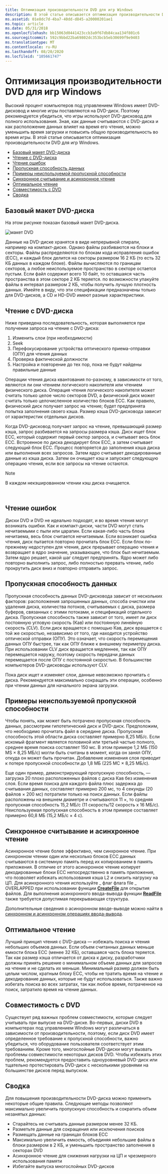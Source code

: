 ```yaml
---
title: Оптимизация производительности DVD для игр Windows
description: В этой статье описывается оптимизация производительности DVD для игр Windows.
ms.assetid: 01e8dc7d-4ba7-40dd-d845-a20000201ae1
ms.topic: article
ms.date: 05/31/2018
ms.openlocfilehash: bb15063d0441423ccb3a9f67db84caa134f801c6
ms.sourcegitcommit: 592c9bbd22ba69802dc353bcb5eb30699f9e9403
ms.translationtype: MT
ms.contentlocale: ru-RU
ms.lasthandoff: 08/20/2020
ms.locfileid: "105661747"
---
```

# <a name="optimizing-dvd-performance-for-windows-games"></a>Оптимизация производительности DVD для игр Windows

Высокий процент компьютеров под управлением Windows имеет DVD-дисковод и многие игры поставляются на DVD-диск. Поэтому рекомендуется убедиться, что игры используют DVD-дисковод для полного использования. Зная, как данные считываются с DVD-диска и как расположение данных влияет на время его чтения, можно уменьшить время загрузки и повысить общую производительность во время игры. В этой статье описывается оптимизация производительности DVD для игр Windows.

-   [Базовый макет DVD-диска](#basic-layout-of-a-dvd)
-   [Чтение с DVD-диска](#reading-from-a-dvd)
-   [Чтение ошибок](#reading-errors)
-   [Пропускная способность данных](#data-throughput)
-   [Примеры неиспользуемой пропускной способности](#examples-of-wasted-throughput)
-   [Синхронное считывание и асинхронное чтение](#reading-synchronously-vs-asynchronously)
-   [Оптимальное чтение](#reading-optimally)
-   [Совместимость с DVD](#dvd-compatibility)
-   [Сводка](#summary)

## <a name="basic-layout-of-a-dvd"></a>Базовый макет DVD-диска

На этом рисунке показан базовый макет DVD-диска.

![макет DVD](images/dvdsector.png)

Данные на DVD-диске хранятся в виде непрерывной спирали, например на компакт-диске. Однако файлы разбиваются на блоки и секторы. Файлы распределяются по блокам кода исправления ошибок (ECC), и каждый блок делится на секторы размером 16 2 КБ (то есть 32 КБ данных в каждом блоке). Файлы вычисляются по границам секторов, а любое неиспользуемое пространство в секторе остается пустым. Если файл содержит всего 10 байт, то оставшаяся часть пространства в этом секторе 2 КБ теряется. по возможности упакуйте файлы в интервал размером 2 КБ, чтобы получить лучшую плотность данных. Имейте в виду, что эти спецификации предназначены только для DVD-дисков, а CD и HD-DVD имеют разные характеристики.

## <a name="reading-from-a-dvd"></a>Чтение с DVD-диска

Ниже приведена последовательность, которая выполняется при получении запроса на чтение с DVD-диска:

1.  Изменить слои (при необходимости)
2.  Seek
3.  Перефокусирование устройства оптического приема-отправки (ОПУ) для чтения данных
4.  Проверка фактической должности
5.  Настройка и повторение до тех пор, пока не будут найдены правильные данные

Операции чтения диска квантования по-разному, в зависимости от того, являются ли они чтением логического накопителя или чтением физического диска. Операция чтения логического накопителя может считать только целое число секторов DVD, а физический диск может считать только целочисленное количество блоков ECC. Как правило, физический диск получает запрос на чтение; будет предпринята попытка заполнения своего кэша. Размер кэша DVD-дисковода зависит от характеристик отдельных дисков.

Когда DVD-дисковод получает запрос на чтение, превышающий размер кэша, запрос разбивается на запросы размера кэша. Диск ищет блок ECC, который содержит первый сектор запроса, и считывает весь блок ECC. Встроенное по диска декодирует блок ECC, а затем считывает следующий блок ECC. Процесс повторяется до заполнения кэша диска или выполнения всех запросов. Затем ядро считывает декодированные данные из кэша диска. Затем он очищает кэш и запускает следующую операцию чтения, если все запросы на чтение остаются.

> [!Note]  
> В каждом некэшированном чтении кэш диска очищается.

 

## <a name="reading-errors"></a>Чтение ошибок

Диски DVD и DVD не идеально подходят, и во время чтения могут возникать ошибки. Как и компакт-диски, части DVD могут стать нечитаемыми с пыли или царапин. Если какая-либо часть блока нечитаема, весь блок считается нечитаемым. Если возникает ошибка чтения, диск пытается повторно прочитать блок ECC. Если блок по-прежнему недоступен для чтения, диск прерывает операцию чтения и возвращает в ядро значение, указывающее, что блок был нечитаемым. Затем ядро решает, какой шаг следует предпринять. Ядро может либо повторно выполнить запрос, либо полностью прервать чтение, либо прокрутить диск вниз и повторно отправить запрос.

## <a name="data-throughput"></a>Пропускная способность данных

Пропускная способность данных DVD-дисковода зависит от нескольких факторов: расположения запрошенных данных, способа очистки или удаления диска, количества потоков, считываемых с диска, размера буферов, связанных с этими потоками, и спецификаций отдельного диска. Пропускная способность также зависит от того, имеет ли диск постоянную угловую скорость (Кав) или постоянную линейную скорость (CLV). Если диск вращается с помощью Кав, диск вращается с той же скоростью, независимо от того, где находится устройство оптической отправки (ОПУ). Это означает, что скорость перемещения данных ОПУ быстрее, так как ОПУ ближе к внешнему периметру диска. При использовании CLV диск вращается медленнее, так как ОПУ перемещается наружу, поэтому скорость передачи данных перемещается после ОПУ с постоянной скоростью. В большинстве компьютеров DVD-дисководы используют CLV.

Пока диск ищет и изменяет слои, данные невозможно прочитать с диска. Рекомендуется максимально сокращать эти операции, особенно при чтении данных для начального экрана загрузки.

## <a name="examples-of-wasted-throughput"></a>Примеры неиспользуемой пропускной способности

Чтобы понять, как может быть потрачено пропускная способность данных, рассмотрим гипотетический диск и DVD-диск. Предположим, что необходимо прочитать файл в середине диска. Пропускная способность этой области диска составляет примерно 8,25 МБ/с. Если искомый фрагмент является половиной или третьей частью полного, среднее время поиска составляет 150 мс. В этом примере 1,2 МБ (150 MS × 8,25 МБ/с) могли быть считаны в момент, когда он занял ОПУ, откуда он может быть прочитан. Добавление изменения слоя приводит к потере пропускной способности до 1,8 МБ (225 МС × 8,25 МБ/с).

Еще один пример, демонстрирующий пропускную способность, — загрузка 20 плохо расположенных файлов с диска Кав без изменения слоя. Если время поиска для каждого файла плюс задержка до считывания данных, составляет примерно 200 мс, то 4 секунды (20 файлов × 200 мс) потратили только на поиск данных. Если файлы расположены на внешнем диаметре и считываются 11 ×, то средняя пропускная способность 15,2 МБ/с (11 скорость/12 скорость x 16 МБ/с). Неиспользуемая пропускная способность в этом примере составляет примерно 60,8 МБ (15,2 МБ/с × 4 с).

## <a name="reading-synchronously-vs-asynchronously"></a>Синхронное считывание и асинхронное чтение

Асинхронное чтение более эффективно, чем синхронное чтение. При синхронном чтении один или несколько блоков ECC данных считываются в системную память перед их копированием в память приложения. В отличие от этого асинхронное чтение копирует декодированные блоки ECC непосредственно в память приложения, что позволяет избежать использования кэша L2 и снизить нагрузку на ЦП. Для асинхронного чтения используйте \_ флаг флага file \_ OVERLAPPED при использовании функции [**CreateFile**](/windows/desktop/api/fileapi/nf-fileapi-createfilea) для открытия файлов. Для выполнения асинхронного ввода-вывода функции [**ReadFile**](/windows/desktop/api/fileapi/nf-fileapi-readfile) также требуется допустимая перекрывающая структура.

Дополнительные сведения о асинхронном вводе-выводе можно найти в [синхронном и асинхронном операциях ввода-вывода](/windows/desktop/FileIO/synchronous-and-asynchronous-i-o).

## <a name="reading-optimally"></a>Оптимальное чтение

Лучший принцип чтения с DVD-диска — избежать поиска и чтения небольших объемов данных. Если объем считанных данных меньше емкости блока ECC (менее 32 КБ), оставшаяся часть блока теряется. Так как размер кэша отличается от диска к диску, разработчики должны принять решение о минимальном объеме данных для запросов на чтение и не сделать их меньше. Минимальный размер должен быть целым числом, кратным блоку ECC, чтобы не тратить время на чтение и декодирование данных, которые не будут использоваться. Также важно избегать поиска во всех затратах, так как любое время, потраченное на поиск, затратило время на чтение данных.

## <a name="dvd-compatibility"></a>Совместимость с DVD

Существует ряд важных проблем совместимости, которые следует учитывать при выпуске на DVD-диске. Во-первых, диски DVD в компьютерах под управлением Windows могут различаться в зависимости от производительности, поэтому, если диск DVD имеет определенное требование к пропускной способности, важно убедиться, что оборудование пользователя соответствует этим требованиям. Кроме того, многослойные DVD-диски могут вызвать проблемы совместимости некоторых дисков DVD. Чтобы избежать этих проблем, рекомендуется предоставить одноуровневый DVD-диск или тщательно протестировать DVD-диск с несколькими уровнями на большинстве дисков перед выпуском.

## <a name="summary"></a>Сводка

Для повышения производительности DVD-диска можно применить некоторые общие правила. Следующие методы позволяют максимально увеличить пропускную способность и сократить объем незанятых данных:

-   Старайтесь не считывать данные размером менее 32 КБ.
-   Разметьте данные для сокращения или исключения поисков
-   Размещать данные на границах блоков ECC
-   Максимально увеличить емкость, объединяя небольшие файлы в блоки размером в 2 КБ, и уменьшить пространство заполнения в секторах DVD
-   Асинхронное чтение для снижения нагрузки на ЦП и чрезмерного использования памяти
-   Избегайте выпуска многослойных DVD-дисков

 

 